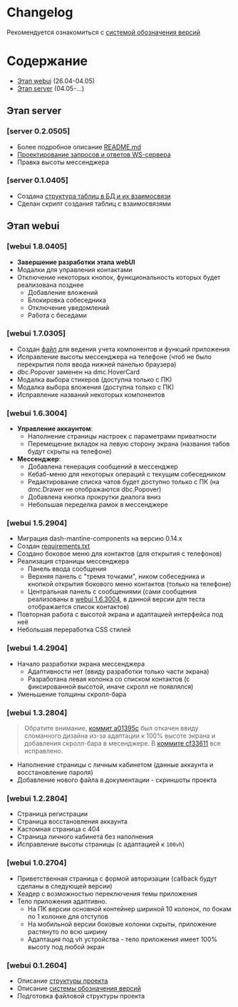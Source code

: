 # Changelog
Рекомендуется ознакомиться с [системой обозначения версий](VERSIONS.md)

# Содержание
- [Этап webui](#этап-webui) (26.04-04.05)
- [Этап server](#этап-server) (04.05-...)


## Этап **server**
### [server 0.2.0505]
- Более подробное описание [README.md](./README.md)
- [Проектирование запросов и ответов WS-сервера](./server/ws_server/WS_SERVER_REFERENCE.md)
- Правка высоты мессенджера

### [server 0.1.0405]
- Создана [структура таблиц в БД и их взаимосвязи](./server/db/DB.md)
- Сделан скрипт создания таблиц с взаимосвязями

## Этап **webui**
### [webui 1.8.0405]
- **Завершение разработки этапа webUI**
- Модалки для управления контактами
- Отключение некоторых кнопок, функциональность которых будет реализована позднее
    - Добавление вложений
    - Блокировка собеседника
    - Отключение уведомлений
    - Работа с беседами

### [webui 1.7.0305]
- Создан [файл](COMPONENTS.md) для ведения учета компонентов и функций приложения
- Исправление высоты мессенджера на телефоне (чтоб не было перекрытия поля ввода нижней панелью браузера)
- dbc.Popover заменен на dmc.HoverCard
- Модалка выбора стикеров (доступна только с ПК)
- Модалка выбора вложения (доступна только с ПК)
- Исправление названий некоторых компонентов

### [webui 1.6.3004]
- **Управление аккаунтом**:
    - Наполнение страницы настроек с параметрами приватности
    - Перемещение вкладок на левую сторону экрана (названия табов будут скрыты на телефоне)
- **Мессенджер**:
    - Добавлена генерация сообщений в мессенджер
    - Кебаб-меню для некоторых операций с текущим собеседником
    - Редактирование списка чатов будет доступно только с ПК (на dmc.Drawer не отображаются dbc.Popover)
    - Добавлена кнопка прокрутки диалога вниз
    - Небольшая переделка рамок в мессенджере

### [webui 1.5.2904]
- Миграция dash-mantine-components на версию 0.14.x
- Создан [requirements.txt](requirements.txt)
- Создано боковое меню для контактов (для открытия с телефонов)
- Реализация страницы мессенджера
    - Панель ввода сообщения
    - Верхняя панель с "тремя точками", ником собеседника и кнопкой открытия бокового меню контактов (только на телефоне)
    - Центральная панель с сообщениями (сами сообщения реализованы в [webui 1.6.3004](#webui-163004), в данной версии для теста отображается список контактов)
- Повторная работа с высотой экрана и адаптацией интерфейса под неё
- Небольшая переработка CSS стилей


### [webui 1.4.2904]
- Начало разработки экрана мессенджера
    - Адаптивности нет (ввиду разработки только части экрана)
    - Разработана левая колонка со списком контактов (с фиксированной высотой, иначе скролл не появлялся)
- Уменьшение толщины скролл-бара

### [webui 1.3.2804]
> Обратите внимание, [коммит a01395c](https://github.com/MichaelODeli/dash_messenger/commit/d286a64daea8bfd5ce93b52f2876513d248d7d08) был откачен ввиду сломанного дизайна из-за адаптации к 100% высоте экрана и добавления скролл-бара в месенджере. В [коммите cf33611](https://github.com/MichaelODeli/dash_messenger/commit/cf33611a80476d67e51d814cb9d0362a01a43de8) все исправлено.
- Наполнение страницы с личным кабинетом (данные аккаунта и восстановление пароля)
- Добавление нового файла в документации - скриншоты проекта

### [webui 1.2.2804]
- Страница регистрации
- Страница восстановления аккаунта
- Кастомная страница с 404
- Страница личного кабинета без наполнения
- Исправление высоты страницы (с адаптацией к `100vh`)

### [webui 1.0.2704]
- Приветственная страница с формой авторизации (callback будут сделаны в следующей версии)
- Хеадер с возможностью переключения темы приложения
- Тело приложения адаптивно.
    - На ПК версии основной контейнер шириной 10 колонок, по бокам по 1 колонке для отступов
    - На мобильной версии боковые колонки скрыты, приложение растянуто по всю ширину
    - Адаптация под vh устройства - тело приложения имеет 100% высоту под любой экран

### [webui 0.1.2604]
- Описание [структуры проекта](README.md)
- Описание [системы обозначения версий](VERSIONS.md)
- Подготовка файловой структуры проекта